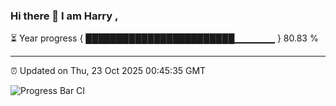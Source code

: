 ### Hi there 👋 I am Harry , 

⏳ Year progress { ████████████████████████▁▁▁▁▁▁ } 80.83 %

---

⏰ Updated on Thu, 23 Oct 2025 00:45:35 GMT

![Progress Bar CI](https://github.com/duykhang68/duykhang68/workflows/Progress%20Bar%20CI/badge.svg)
